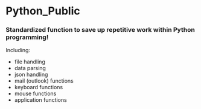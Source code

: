 <!DOCTYPE html>
<html>
<head>
</head>
<body>
  <h1>Python_Public</h1>
  <h3>Standardized function to save up repetitive work within Python programming!</h3>
  <p>Including:</p>
  <ul>
    <li>file handling</li>
    <li>data parsing</li>
    <li>json handling</li>
    <li>mail (outlook) functions</li>
    <li>keyboard functions</li>
    <li>mouse functions</li>
    <li>application functions</li>
  </ul>
</body>
</html>
